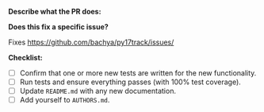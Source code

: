 **Describe what the PR does:**

**Does this fix a specific issue?**

Fixes https://github.com/bachya/py17track/issues/<ISSUE ID>
  
**Checklist:**

- [ ] Confirm that one or more new tests are written for the new functionality.
- [ ] Run tests and ensure everything passes (with 100% test coverage).
- [ ] Update `README.md` with any new documentation.
- [ ] Add yourself to `AUTHORS.md`.
